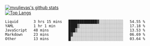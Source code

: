 [![mvuljevas's github stats](https://github-readme-stats.vercel.app/api?username=mvuljevas&show_icons=true&theme=dracula)](https://www.mvuljevas.com)
<br>
[![Top Langs](https://github-readme-stats.vercel.app/api/top-langs/?username=mvuljevas&theme=dracula)](https://www.mvuljevas.com)

<!--START_SECTION:waka-->
```text
Liquid       3 hrs 15 mins   █████████████▓░░░░░░░░░░░   54.55 % 
YAML         1 hr 1 min      ████▒░░░░░░░░░░░░░░░░░░░░   17.18 % 
JavaScript   48 mins         ███▒░░░░░░░░░░░░░░░░░░░░░   13.53 % 
Markdown     23 mins         █▓░░░░░░░░░░░░░░░░░░░░░░░   06.69 % 
Other        13 mins         █░░░░░░░░░░░░░░░░░░░░░░░░   03.64 % 
```
<!--END_SECTION:waka-->
